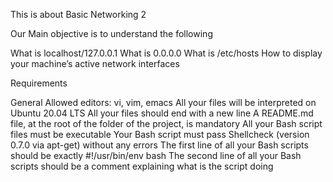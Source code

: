 This is about Basic Networking 2


Our Main objective is to understand the following 

What is localhost/127.0.0.1
What is 0.0.0.0
What is /etc/hosts
How to display your machine’s active network interfaces

Requirements

General
Allowed editors: vi, vim, emacs
All your files will be interpreted on Ubuntu 20.04 LTS
All your files should end with a new line
A README.md file, at the root of the folder of the project, is mandatory
All your Bash script files must be executable
Your Bash script must pass Shellcheck (version 0.7.0 via apt-get) without any errors
The first line of all your Bash scripts should be exactly #!/usr/bin/env bash
The second line of all your Bash scripts should be a comment explaining what is the script doing

